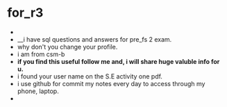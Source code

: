 # for_r3

- 
- __i have sql questions and answers for pre_fs 2 exam.
- why don't you change your profile.
- i am from csm-b
- __if you find this useful follow me and, i will share huge valuble info for u.__
- i found your user name on the S.E activity one pdf.
- i use github for commit my notes every day to access through my phone, laptop.
- 
